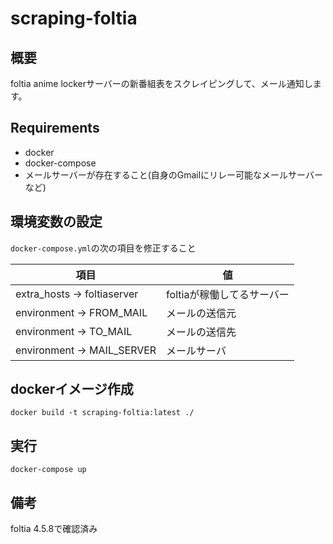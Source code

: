 # scraping-foltia

## 概要
foltia anime lockerサーバーの新番組表をスクレイピングして、メール通知します。

## Requirements
* docker
* docker-compose
* メールサーバーが存在すること(自身のGmailにリレー可能なメールサーバーなど)

## 環境変数の設定
`docker-compose.yml`の次の項目を修正すること

|項目|値|
|---|---|
|extra_hosts -> foltiaserver|foltiaが稼働してるサーバー|
|environment -> FROM_MAIL|メールの送信元|
|environment -> TO_MAIL|メールの送信先|
|environment -> MAIL_SERVER|メールサーバ|

## dockerイメージ作成
```:bash
docker build -t scraping-foltia:latest ./
```

## 実行
```:bash
docker-compose up
```

## 備考
foltia 4.5.8で確認済み
